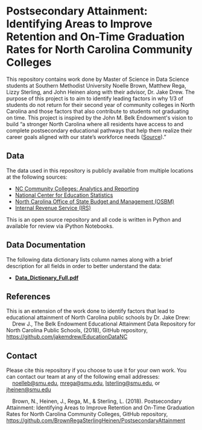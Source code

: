 # Postsecondary Attainment: Identifying Areas to Improve Retention and On-Time Graduation Rates for North Carolina Community Colleges

This repository contains work done by Master of Science in Data Science students at Southern Methodist University Noelle Brown, Matthew Rega, Lizzy Sterling, and John Heinen along with their advisor, Dr. Jake Drew. The purpose of this project is to aim to identify leading factors in why 1/3 of students do not return for their second year of community colleges in North Carolina and those factors that also contribute to students not graduating on time. This project is inspired by the John M. Belk Endowment's vision to build “a stronger North Carolina where all residents have access to and complete postsecondary educational pathways that help them realize their career goals aligned with our state’s workforce needs ([Source](http://jmbendowment.org/what-we-fund/)).”

## Data

The data used in this repository is publicly available from multiple locations at the following sources:
* [NC Community Colleges: Analytics and Reporting](https://www.nccommunitycolleges.edu/analytics)
* [National Center for Education Statistics](https://nces.ed.gov/ipeds/datacenter/reportmain.aspx?stepId=5) 
* [North Carolina Office of State Budget and Management (OSBM)](http://www.osbm.nc.gov/facts-figures/nc-census-data/nc-census-lookup/decennial-census-occupation-reports-north-carolina-2000)  
* [Internal Revenue Service (IRS)](http://www.irs.gov/statistics/soi-tax-stats-individual-income-tax-statistics-2016-zip-code-data-soi)  

This is an open source repository and all code is written in Python and available for review via iPython Notebooks.

## Data Documentation 
The following data dictionary lists column names along with a brief description for all fields in order to better understand the data:
* [**Data_Dictionary_Full.pdf**](http://nbviewer.jupyter.org/github/BrownRegaSterlingHeinen/PostsecondaryAttainment/blob/master/Data%20Documentation/Data_Dictionary_Full.pdf)

## References

This is an extension of the work done to identify factors that lead to educational attainment of North Carolina public schools by Dr. Jake Drew:  
&nbsp;&nbsp;&nbsp;&nbsp;Drew J., The Belk Endowment Educational Attainment Data Repository for North Carolina Public Schools, (2018), GitHub repository, https://github.com/jakemdrew/EducationDataNC

## Contact

Please cite this repository if you choose to use it for your own work. You can contact our team at any of the following email addresses:  
&nbsp;&nbsp;&nbsp;&nbsp;noelleb@smu.edu, mrega@smu.edu, lsterling@smu.edu, or jheinen@smu.edu

&nbsp;&nbsp;&nbsp;&nbsp;Brown, N., Heinen, J., Rega, M., & Sterling, L. (2018). Postsecondary Attainment: Identifying Areas to Improve Retention and On-Time Graduation Rates for North Carolina Community Colleges, GitHub repository, https://github.com/BrownRegaSterlingHeinen/PostsecondaryAttainment
